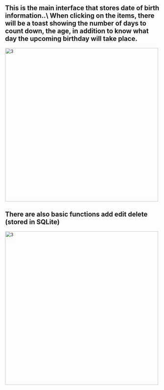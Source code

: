 ## This is the main interface that stores date of birth information..\ When clicking on the items, there will be a toast showing the number of days to count down, the age, in addition to know what day the upcoming birthday will take place.

<img width="500" alt="3" src="https://www.linkpicture.com/q/243815889_454645495822606_5793533335794935535_n.jpg">

## There are also basic functions add edit delete (stored in SQLite)
<img width="500" alt="3" src="https://www.linkpicture.com/q/243501795_212775014131277_760766537998819939_n.jpg">
